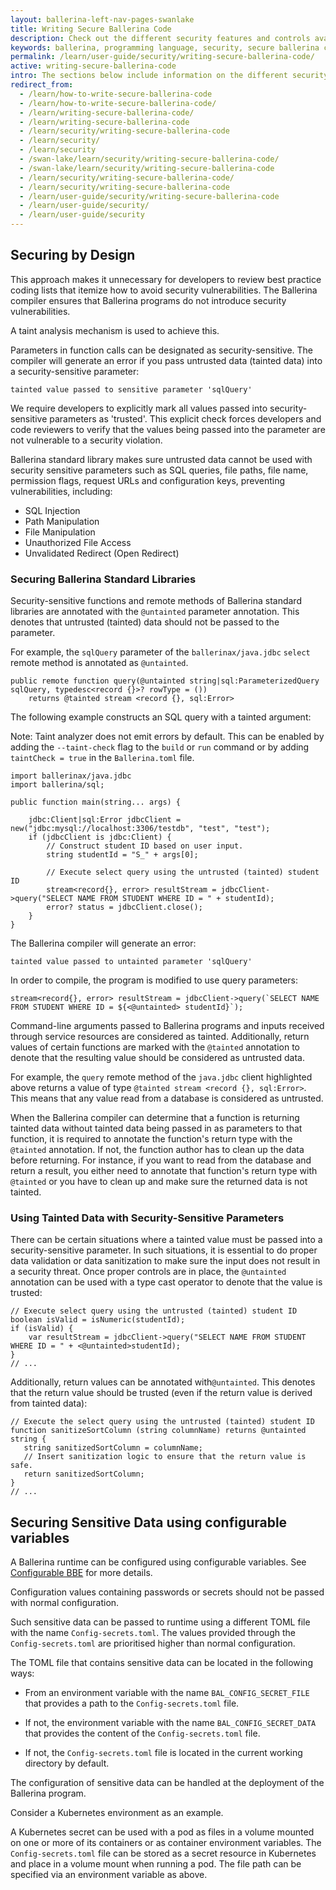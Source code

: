 ```yaml
---
layout: ballerina-left-nav-pages-swanlake
title: Writing Secure Ballerina Code
description: Check out the different security features and controls available within the Ballerina programming language and follow the guidelines on writing secure Ballerina programs.
keywords: ballerina, programming language, security, secure ballerina code
permalink: /learn/user-guide/security/writing-secure-ballerina-code/
active: writing-secure-ballerina-code
intro: The sections below include information on the different security features and controls available within Ballerina. Also, they provide guidelines on writing secure Ballerina programs.
redirect_from:
  - /learn/how-to-write-secure-ballerina-code
  - /learn/how-to-write-secure-ballerina-code/
  - /learn/writing-secure-ballerina-code/
  - /learn/writing-secure-ballerina-code
  - /learn/security/writing-secure-ballerina-code
  - /learn/security/
  - /learn/security
  - /swan-lake/learn/security/writing-secure-ballerina-code/
  - /swan-lake/learn/security/writing-secure-ballerina-code
  - /learn/security/writing-secure-ballerina-code/
  - /learn/security/writing-secure-ballerina-code
  - /learn/user-guide/security/writing-secure-ballerina-code
  - /learn/user-guide/security/
  - /learn/user-guide/security
---
```


## Securing by Design

This approach makes it unnecessary for developers to review best practice coding lists that itemize how to avoid security vulnerabilities. The Ballerina compiler ensures that Ballerina programs do not introduce security vulnerabilities.

A taint analysis mechanism is used to achieve this.

Parameters in function calls can be designated as security-sensitive. The compiler will generate an error if you pass untrusted data (tainted data) into a security-sensitive parameter:

```
tainted value passed to sensitive parameter 'sqlQuery'
```

We require developers to explicitly mark all values passed into security-sensitive parameters as 'trusted'. This explicit check forces developers and code reviewers to verify that the values being passed into the parameter are not vulnerable to a security violation.

Ballerina standard library makes sure untrusted data cannot be used with security sensitive parameters such as SQL queries, file paths, file name, permission flags, request URLs and configuration keys, preventing  vulnerabilities, including:

* SQL Injection
* Path Manipulation
* File Manipulation
* Unauthorized File Access
* Unvalidated Redirect (Open Redirect)

### Securing Ballerina Standard Libraries

Security-sensitive functions and remote methods of Ballerina standard libraries are annotated with the `@untainted` parameter annotation. This denotes that untrusted (tainted) data should not be passed to the parameter. 

For example, the `sqlQuery` parameter of the `ballerinax/java.jdbc` `select` remote method is annotated as `@untainted`.

```ballerina
public remote function query(@untainted string|sql:ParameterizedQuery sqlQuery, typedesc<record {}>? rowType = ())
    returns @tainted stream <record {}, sql:Error>
```

The following example constructs an SQL query with a tainted argument:

Note: Taint analyzer does not emit errors by default. This can be enabled by adding the `--taint-check` flag to the `build` or `run` command
 or by adding `taintCheck = true` in the `Ballerina.toml` file.

```ballerina
import ballerinax/java.jdbc
import ballerina/sql;

public function main(string... args) {

    jdbc:Client|sql:Error jdbcClient = new("jdbc:mysql://localhost:3306/testdb", "test", "test");
    if (jdbcClient is jdbc:Client) {
        // Construct student ID based on user input.
        string studentId = "S_" + args[0];

        // Execute select query using the untrusted (tainted) student ID
        stream<record{}, error> resultStream = jdbcClient->query("SELECT NAME FROM STUDENT WHERE ID = " + studentId);
        error? status = jdbcClient.close();
    }
}
```

The Ballerina compiler will generate an error:

```
tainted value passed to untainted parameter 'sqlQuery'
```

In order to compile, the program is modified to use query parameters:

```ballerina
stream<record{}, error> resultStream = jdbcClient->query(`SELECT NAME FROM STUDENT WHERE ID = ${<@untainted> studentId}`);
```

Command-line arguments passed to Ballerina programs and inputs received through service resources are considered as tainted. Additionally, return values of certain functions are marked with the `@tainted` annotation to denote that the resulting value should be considered as untrusted data.

For example, the `query` remote method of the `java.jdbc` client highlighted above returns a value of type `@tainted
 stream <record {}, sql:Error>`. This means that any value read from a database is considered as untrusted.

When the Ballerina compiler can determine that a function is returning tainted data without tainted data being passed in as parameters to that function, it is required to annotate the function's return type with the `@tainted` annotation. If not, the function author has to clean up the data before returning. For instance, if you want to read from the database and return a result, you either need to annotate that function's return type with `@tainted` or you have to clean up and make sure the returned data is not tainted.

### Using Tainted Data with Security-Sensitive Parameters

There can be certain situations where a tainted value must be passed into a security-sensitive parameter. In such situations, it is essential to do proper data validation or data sanitization to make sure the input does not result in a security threat. Once proper controls are in place, the `@untainted` annotation can be used with a type cast operator to denote that the value is trusted:

```ballerina
// Execute select query using the untrusted (tainted) student ID
boolean isValid = isNumeric(studentId);
if (isValid) {
    var resultStream = jdbcClient->query("SELECT NAME FROM STUDENT WHERE ID = " + <@untainted>studentId);
}
// ...
```

Additionally, return values can be annotated with`@untainted`. This denotes that the return value should be trusted (even if the return value is derived from tainted data):

```ballerina
// Execute the select query using the untrusted (tainted) student ID
function sanitizeSortColumn (string columnName) returns @untainted string {
   string sanitizedSortColumn = columnName;
   // Insert sanitization logic to ensure that the return value is safe.
   return sanitizedSortColumn;
}
// ...
```

## Securing Sensitive Data using configurable variables

A Ballerina runtime can be configured using configurable variables.
See [Configurable BBE](/learn/by-example/configurable.html) for more details.

Configuration values containing passwords or secrets should not be passed with normal configuration. 

Such sensitive data can be passed to runtime using a different TOML file with the name `Config-secrets.toml`.
The values provided through the `Config-secrets.toml` are prioritised higher than normal configuration.

The TOML file that contains sensitive data can be located in the following ways: 

- From an environment variable with the name `BAL_CONFIG_SECRET_FILE` that provides a path to the 
  `Config-secrets.toml` file. 
  
- If not, the environment variable with the name `BAL_CONFIG_SECRET_DATA` that provides the content of 
  the `Config-secrets.toml` file.
  
- If not, the `Config-secrets.toml` file is located in the current working directory by default.

The configuration of sensitive data can be handled at the deployment of the Ballerina program.

Consider a Kubernetes environment as an example.

A Kubernetes secret can be used with a pod as files in a volume mounted on one or more of its containers or as 
container environment variables. The `Config-secrets.toml` file can be stored as a secret resource in Kubernetes and 
place in a volume mount when running a pod. The file path can be specified via an environment variable as above.
